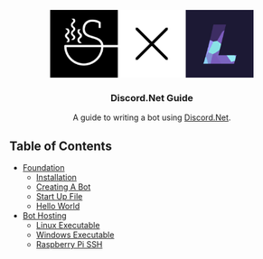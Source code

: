 <p align="center">
<img src="https://github.com/SoupyzInc/Discord.Net-Guide/blob/master/ReadMe/Title%20Card.png" alt="alt text" height="120">
</p>

<h3 align="center">Discord.Net Guide</h3>

<p align="center">
  A guide to writing a bot using <a href="https://github.com/discord-net/Discord.Net">Discord.Net</a>.
</p>

## Table of Contents
- [Foundation](https://github.com/SoupyzInc/Discord.NET-Guide/wiki/Foundation)
  * [Installation](https://github.com/SoupyzInc/Discord.NET-Guide/wiki/Foundation#installation)
  * [Creating A Bot](https://github.com/SoupyzInc/Discord.NET-Guide/wiki/Foundation#creating-a-bot)
  * [Start Up File](https://github.com/SoupyzInc/Discord.NET-Guide/wiki/Foundation#start-up-file)
  * [Hello World](https://github.com/SoupyzInc/Discord.Net-Guide/wiki/Foundation#hello-world)
- [Bot Hosting](https://github.com/SoupyzInc/Discord.Net-Guide/wiki/Bot-Hosting)
  * [Linux Executable](https://github.com/SoupyzInc/Discord.Net-Guide/wiki/Bot-Hosting#linux-executable)
  * [Windows Executable](https://github.com/SoupyzInc/Discord.Net-Guide/wiki/Bot-Hosting#windows-executable)
  * [Raspberry Pi SSH](https://github.com/SoupyzInc/Discord.Net-Guide/wiki/Bot-Hosting#raspberry-pi-ssh)
